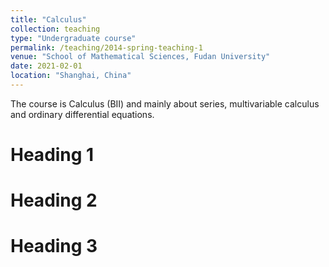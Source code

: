 ```yaml
---
title: "Calculus"
collection: teaching
type: "Undergraduate course"
permalink: /teaching/2014-spring-teaching-1
venue: "School of Mathematical Sciences, Fudan University"
date: 2021-02-01
location: "Shanghai, China"
---
```


The course is Calculus (BII) and mainly about series, multivariable calculus and ordinary differential equations.

Heading 1
======

Heading 2
======

Heading 3
======
